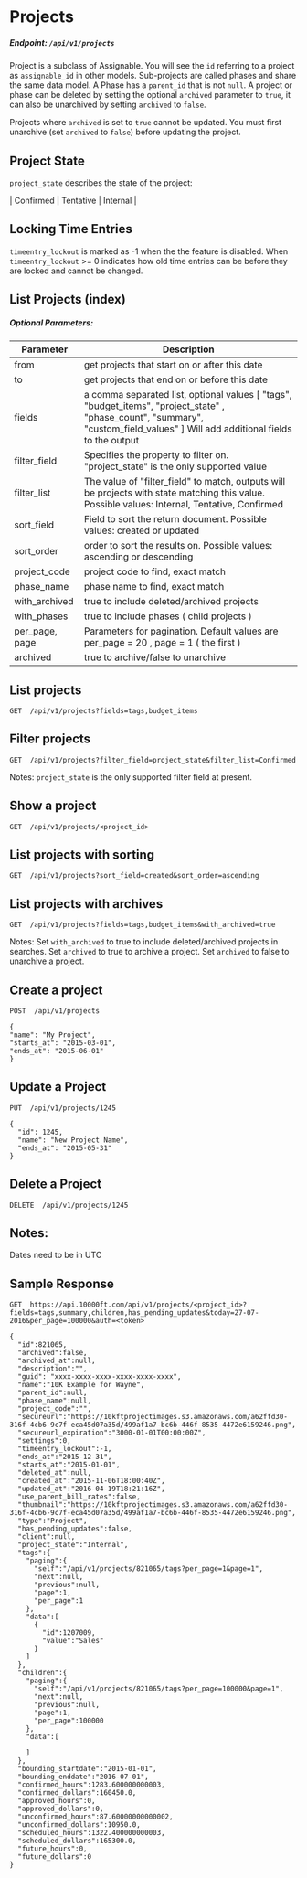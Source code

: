# Projects

##### Endpoint: `/api/v1/projects`

Project is a subclass of Assignable. You will see the `id` referring to a project as `assignable_id` in other models. Sub-projects are called phases and share the same data model. A Phase has a `parent_id` that is not `null`. A project or phase can be deleted by setting the optional `archived` parameter to `true`, it can also be unarchived by setting `archived` to `false`.

Projects where `archived` is set to `true` cannot be updated. You must first unarchive (set `archived` to `false`) before updating the project.

## Project State

`project_state` describes the state of the project:

| Confirmed | Tentative | Internal |

## Locking Time Entries

`timeentry_lockout` is marked as -1 when the the feature is disabled. When `timeentry_lockout` >= 0 indicates how old time entries can be before they are locked and cannot be changed.

## List Projects (index)

##### Optional Parameters:

| **Parameter** | **Description** |
| ------------- | --------------- |
| from | get projects that start on or after this date |
| to | get projects that end on or before this date |
| fields | a comma separated list, optional values [ "tags", "budget_items", "project_state" , "phase_count", "summary", "custom_field_values" ] Will add additional fields to the output |
| filter_field | Specifies the property to filter on. "project_state" is the only supported value |
| filter_list | The value of "filter_field" to match, outputs will be projects with state matching this value. Possible values: Internal, Tentative, Confirmed |
| sort_field | Field to sort the return document. Possible values: created or updated |
| sort_order | order to sort the results on. Possible values: ascending or descending |
| project_code | project code to find, exact match |
| phase_name | phase name to find, exact match |
| with_archived | true to include deleted/archived projects |
| with_phases | true to include phases ( child projects ) |
| per_page, page | Parameters for pagination. Default values are per_page = 20 , page = 1 ( the first )|
| archived | true to archive/false to unarchive |

## List projects

```
GET  /api/v1/projects?fields=tags,budget_items
```

## Filter projects

```
GET  /api/v1/projects?filter_field=project_state&filter_list=Confirmed
```

Notes: `project_state` is the only supported filter field at present.

## Show a project

```
GET  /api/v1/projects/<project_id>
```

## List projects with sorting

```
GET  /api/v1/projects?sort_field=created&sort_order=ascending
```


## List projects with archives
```
GET  /api/v1/projects?fields=tags,budget_items&with_archived=true
```

Notes: Set `with_archived` to true to include deleted/archived projects in searches. Set `archived` to true to archive a project. Set `archived` to false to unarchive a project.

## Create a project

```
POST  /api/v1/projects

{
"name": "My Project",
"starts_at": "2015-03-01",
"ends_at": "2015-06-01"
}
```

## Update a Project

```
PUT  /api/v1/projects/1245

{
  "id": 1245,
  "name": "New Project Name",
  "ends_at": "2015-05-31"
}
```

## Delete a Project

```
DELETE  /api/v1/projects/1245
```

## Notes:

Dates need to be in UTC

## Sample Response

```
GET  https://api.10000ft.com/api/v1/projects/<project_id>?fields=tags,summary,children,has_pending_updates&today=27-07-2016&per_page=100000&auth=<token>
```

```
{  
  "id":821065,
  "archived":false,
  "archived_at":null,
  "description":"",
  "guid": "xxxx-xxxx-xxxx-xxxx-xxxx-xxxx",
  "name":"10K Example for Wayne",
  "parent_id":null,
  "phase_name":null,
  "project_code":"",
  "secureurl":"https://10kftprojectimages.s3.amazonaws.com/a62ffd30-316f-4cb6-9c7f-eca45d07a35d/499af1a7-bc6b-446f-8535-4472e6159246.png",
  "secureurl_expiration":"3000-01-01T00:00:00Z",
  "settings":0,
  "timeentry_lockout":-1,
  "ends_at":"2015-12-31",
  "starts_at":"2015-01-01",
  "deleted_at":null,
  "created_at":"2015-11-06T18:00:40Z",
  "updated_at":"2016-04-19T18:21:16Z",
  "use_parent_bill_rates":false,
  "thumbnail":"https://10kftprojectimages.s3.amazonaws.com/a62ffd30-316f-4cb6-9c7f-eca45d07a35d/499af1a7-bc6b-446f-8535-4472e6159246.png",
  "type":"Project",
  "has_pending_updates":false,
  "client":null,
  "project_state":"Internal",
  "tags":{  
    "paging":{  
      "self":"/api/v1/projects/821065/tags?per_page=1&page=1",
      "next":null,
      "previous":null,
      "page":1,
      "per_page":1
    },
    "data":[  
      {  
        "id":1207009,
        "value":"Sales"
      }
    ]
  },
  "children":{  
    "paging":{  
      "self":"/api/v1/projects/821065/tags?per_page=100000&page=1",
      "next":null,
      "previous":null,
      "page":1,
      "per_page":100000
    },
    "data":[  

    ]
  },
  "bounding_startdate":"2015-01-01",
  "bounding_enddate":"2016-07-01",
  "confirmed_hours":1283.600000000003,
  "confirmed_dollars":160450.0,
  "approved_hours":0,
  "approved_dollars":0,
  "unconfirmed_hours":87.60000000000002,
  "unconfirmed_dollars":10950.0,
  "scheduled_hours":1322.400000000003,
  "scheduled_dollars":165300.0,
  "future_hours":0,
  "future_dollars":0
}
```